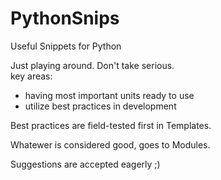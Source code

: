 # PythonSnips
Useful Snippets for Python

Just playing around. Don't take serious.  
key areas:
 * having most important units ready to use
 * utilize best practices in development

Best practices are field-tested first in Templates.

Whatewer is considered good, goes to Modules.

Suggestions are accepted eagerly ;)
